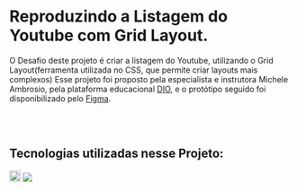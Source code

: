 <h1>Reproduzindo a Listagem do Youtube com Grid Layout.</h1>
<p>
  O Desafio deste projeto é criar a listagem do Youtube, utilizando o Grid Layout(ferramenta utilizada no CSS, que permite criar layouts mais complexos)
  Esse projeto foi proposto pela especialista e instrutora Michele Ambrosio, pela plataforma educacional <a href="https://www.dio.me/">DIO</a>, e o protótipo seguido foi disponibilizado pelo <a href="https://www.figma.com/design/KknwioExyqKD3D2eSVFrcW/Desafio-Grid---DIO?node-id=0-1&p=f&t=zX4driBiy9vuwsm3-0">Figma</a>.
</p>
<br>
<br>
<h2>Tecnologias utilizadas nesse Projeto:</h2>
<img src="https://cdn.jsdelivr.net/gh/devicons/devicon@latest/icons/threedsmax/threedsmax-original.svg" heigth="20px" width="20px"/> <img src="https://cdn.jsdelivr.net/gh/devicons/devicon@latest/icons/threedsmax/threedsmax-original.svg" />
          
          
            
          

